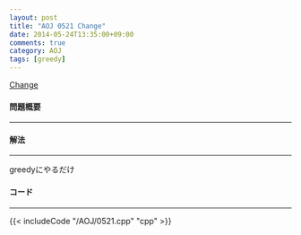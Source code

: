 ```yaml
---
layout: post
title: "AOJ 0521 Change"
date: 2014-05-24T13:35:00+09:00
comments: true
category: AOJ
tags: [greedy]
---
```


[Change](http://judge.u-aizu.ac.jp/onlinejudge/description.jsp?id=0521)

#### 問題概要

****

#### 解法

****

greedyにやるだけ

#### コード

****

{{< includeCode "/AOJ/0521.cpp" "cpp" >}}
